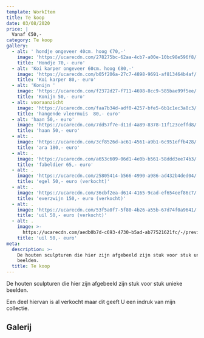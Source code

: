 ```yaml
---
template: WorkItem
title: Te koop
date: 03/08/2020
price: |
  Vanaf €50,-
category: Te koop
gallery:
  - alt: ' hondje ongeveer 40cm. hoog €70,-'
    image: 'https://ucarecdn.com/278275bc-62aa-4cb7-a00e-10bc98e596f8/'
    title: 'Hondje 70,- euro'
  - alt: 'Koi karper ongeveer 60cm. hoog €80,-'
    image: 'https://ucarecdn.com/b05f206a-27c7-4898-9691-af813464b4af/'
    title: 'Koi karper 80,- euro'
  - alt: 'Konijn '
    image: 'https://ucarecdn.com/f2372d27-f711-4698-8cc9-585bae99f5ee/'
    title: 'Konijn 50,- euro'
  - alt: vooraanzicht
    image: 'https://ucarecdn.com/faa7b34d-adf0-4257-bfe5-6b1c1ec3a8c3/'
    title: 'hangende vleermuis  80,- euro'
  - alt: 'haan 50,- euro'
    image: 'https://ucarecdn.com/7dd57f7e-d11d-4a89-8378-11f123ceffd8/'
    title: 'haan 50,- euro'
  - alt: .
    image: 'https://ucarecdn.com/3cf8526d-ac61-4561-a9b1-6c951effb428/'
    title: 'ara 180,- euro'
  - alt: .
    image: 'https://ucarecdn.com/a653c609-06d1-4e0b-b561-58ddd3ee74b3/'
    title: 'fabeldier 65,- euro'
  - alt: .
    image: 'https://ucarecdn.com/25805414-b566-4990-a986-ad432b4ded04/'
    title: 'egel 50,- euro (verkocht)'
  - alt: .
    image: 'https://ucarecdn.com/36cbf2ea-d614-4165-9cad-ef654eef86c7/'
    title: 'everzwijn 150,- euro (verkocht)'
  - alt: .
    image: 'https://ucarecdn.com/53f5a0f7-5f80-4b26-a55b-67d74f0a9641/'
    title: 'uil 50,- euro (verkocht)'
  - alt: .
    image: >-
      https://ucarecdn.com/aedb0b7d-c693-4730-b5ad-ab77521621fc/-/preview/-/rotate/270/
    title: 'uil 50,- euro'
meta:
  description: >-
    De houten sculpturen die hier zijn afgebeeld zijn stuk voor stuk unieke
    beelden.
  title: Te koop
---
```

De houten sculpturen die hier zijn afgebeeld zijn stuk voor stuk unieke beelden.

Een deel hiervan is al verkocht maar dit geeft U een indruk van mijn collectie.

## Galerij
